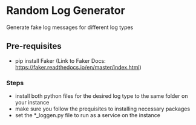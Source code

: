 # Random Log Generator
Generate fake log messages for different log types

## Pre-requisites
- pip install Faker (Link to Faker Docs: https://faker.readthedocs.io/en/master/index.html)

### Steps
- install both python files for the desired log type to the same folder on your instance
- make sure you follow the prequisites to installing necessary packages
- set the *_loggen.py file to run as a service on the instance